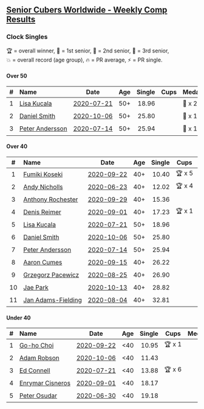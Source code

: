 <style>table {white-space: nowrap;}</style>

## [Senior Cubers Worldwide - Weekly Comp Results](/scw-comp/results/)
### Clock Singles

<span style="white-space: nowrap;">🏆 = overall winner</span>, <span style="white-space: nowrap;">🥇 = 1st senior</span>, <span style="white-space: nowrap;">🥈 = 2nd senior</span>, <span style="white-space: nowrap;">🥉 = 3rd senior</span>, <span style="white-space: nowrap;">💥 = overall record (age group)</span>, <span style="white-space: nowrap;">🔥 = PR average</span>, <span style="white-space: nowrap;">⚡ = PR single</span>.

#### Over 50

| # | Name | Date | Age | Single | Cups | Medals | Achievements | Video |
| :--: | :-- | :--: | :--: | --: | :--: | :-- | :-- | :-- |
| 1 | [Lisa Kucala](../../persons/lisa_kucala/clock.md) | [2020-07-21](../../results/2020-07-21/clock.md) | 50+ | 18.96 |  | 🥇 x 2, 🥈 x 2, 🥉 x 1 | 💥 x 4, 🔥 x 3, ⚡ x 3 | [Desktop](https://www.facebook.com/events/560843031255896/permalink/563903597616506) / [Mobile](https://m.facebook.com/events/560843031255896?view=permalink&id=563903597616506) |
| 2 | [Daniel Smith](../../persons/daniel_smith/clock.md) | [2020-10-06](../../results/2020-10-06/clock.md) | 50+ | 25.80 |  | 🥈 x 1, 🥉 x 1 | 🔥 x 2, ⚡ x 2 | [Desktop](https://www.facebook.com/events/365989921479949/permalink/371466237598984) / [Mobile](https://m.facebook.com/events/365989921479949?view=permalink&id=371466237598984) |
| 3 | [Peter Andersson](../../persons/peter_andersson/clock.md) | [2020-07-14](../../results/2020-07-14/clock.md) | 50+ | 25.94 |  | 🥈 x 1 | 🔥 x 1, ⚡ x 1 | [Desktop](https://www.facebook.com/events/413064016333950/permalink/416535092653509) / [Mobile](https://m.facebook.com/events/413064016333950?view=permalink&id=416535092653509) |

#### Over 40

| # | Name | Date | Age | Single | Cups | Medals | Achievements | Video |
| :--: | :-- | :--: | :--: | --: | :--: | :-- | :-- | :-- |
| 1 | [Fumiki Koseki](../../persons/fumiki_koseki/clock.md) | [2020-09-22](../../results/2020-09-22/clock.md) | 40+ | 10.40 | 🏆 x 5 | 🥇 x 6 | 💥 x 2, 🔥 x 4, ⚡ x 3 | [Desktop](https://www.facebook.com/events/361626694990606/permalink/362915021528440) / [Mobile](https://m.facebook.com/events/361626694990606?view=permalink&id=362915021528440) |
| 2 | [Andy Nicholls](../../persons/andy_nicholls/clock.md) | [2020-06-23](../../results/2020-06-23/clock.md) | 40+ | 12.02 | 🏆 x 4 | 🥇 x 4, 🥈 x 2 | 💥 x 4, 🔥 x 3, ⚡ x 2 | [Desktop](https://www.facebook.com/events/1618516681636159/permalink/1624284247726069) / [Mobile](https://m.facebook.com/events/1618516681636159?view=permalink&id=1624284247726069) |
| 3 | [Anthony Rochester](../../persons/anthony_rochester/clock.md) | [2020-09-29](../../results/2020-09-29/clock.md) | 40+ | 15.36 |  | 🥇 x 1, 🥈 x 5, 🥉 x 1 | 🔥 x 5, ⚡ x 6 | [Desktop](https://www.facebook.com/events/318437286122261/permalink/321559572476699) / [Mobile](https://m.facebook.com/events/318437286122261?view=permalink&id=321559572476699) |
| 4 | [Denis Reimer](../../persons/denis_reimer/clock.md) | [2020-09-01](../../results/2020-09-01/clock.md) | 40+ | 17.23 | 🏆 x 1 | 🥇 x 2 | 🔥 x 2, ⚡ x 2 | [Desktop](https://www.facebook.com/denis.reimer.5473/videos/660175297927432) / [Mobile](https://m.facebook.com/denis.reimer.5473/videos/660175297927432) |
| 5 | [Lisa Kucala](../../persons/lisa_kucala/clock.md) | [2020-07-21](../../results/2020-07-21/clock.md) | 50+ | 18.96 |  | 🥇 x 2, 🥈 x 2, 🥉 x 1 | 💥 x 4, 🔥 x 3, ⚡ x 3 | [Desktop](https://www.facebook.com/events/560843031255896/permalink/563903597616506) / [Mobile](https://m.facebook.com/events/560843031255896?view=permalink&id=563903597616506) |
| 6 | [Daniel Smith](../../persons/daniel_smith/clock.md) | [2020-10-06](../../results/2020-10-06/clock.md) | 50+ | 25.80 |  | 🥈 x 1, 🥉 x 1 | 🔥 x 2, ⚡ x 2 | [Desktop](https://www.facebook.com/events/365989921479949/permalink/371466237598984) / [Mobile](https://m.facebook.com/events/365989921479949?view=permalink&id=371466237598984) |
| 7 | [Peter Andersson](../../persons/peter_andersson/clock.md) | [2020-07-14](../../results/2020-07-14/clock.md) | 50+ | 25.94 |  | 🥈 x 1 | 🔥 x 1, ⚡ x 1 | [Desktop](https://www.facebook.com/events/413064016333950/permalink/416535092653509) / [Mobile](https://m.facebook.com/events/413064016333950?view=permalink&id=416535092653509) |
| 8 | [Aaron Cumes](../../persons/aaron_cumes/clock.md) | [2020-09-15](../../results/2020-09-15/clock.md) | 40+ | 26.22 |  | 🥈 x 1, 🥉 x 1 | 🔥 x 3, ⚡ x 3 | [Desktop](https://www.facebook.com/events/681386202727964/permalink/683494675850450) / [Mobile](https://m.facebook.com/events/681386202727964?view=permalink&id=683494675850450) |
| 9 | [Grzegorz Pacewicz](../../persons/grzegorz_pacewicz/clock.md) | [2020-08-25](../../results/2020-08-25/clock.md) | 40+ | 26.90 |  | 🥉 x 1 | 🔥 x 1, ⚡ x 1 | [Desktop](https://www.facebook.com/events/335350317875490/permalink/340431677367354) / [Mobile](https://m.facebook.com/events/335350317875490?view=permalink&id=340431677367354) |
| 10 | [Jae Park](../../persons/jae_park/clock.md) | [2020-10-13](../../results/2020-10-13/clock.md) | 40+ | 28.82 |  | 🥈 x 1, 🥉 x 2 | 🔥 x 3, ⚡ x 3 | [Desktop](https://www.facebook.com/events/718285385437639/permalink/720435565222621) / [Mobile](https://m.facebook.com/events/718285385437639?view=permalink&id=720435565222621) |
| 11 | [Jan Adams-Fielding](../../persons/jan_adams_fielding/clock.md) | [2020-08-04](../../results/2020-08-04/clock.md) | 40+ | 32.81 |  | 🥇 x 2, 🥈 x 1, 🥉 x 3 | 🔥 x 3, ⚡ x 3 | [Desktop](https://www.facebook.com/events/1546469592197852/permalink/1552721968239281) / [Mobile](https://m.facebook.com/events/1546469592197852?view=permalink&id=1552721968239281) |

#### Under 40

| # | Name | Date | Age | Single | Cups | Medals | Achievements | Video |
| :--: | :-- | :--: | :--: | --: | :--: | :-- | :-- | :-- |
| 1 | [Go-ho Choi](../../persons/go_ho_choi/clock.md) | [2020-09-22](../../results/2020-09-22/clock.md) | <40 | 10.95 | 🏆 x 1 |  | 💥 x 1, 🔥 x 1, ⚡ x 1 | [Desktop](https://www.facebook.com/events/361626694990606/permalink/364982414655034) / [Mobile](https://m.facebook.com/events/361626694990606?view=permalink&id=364982414655034) |
| 2 | [Adam Robson](../../persons/adam_robson/clock.md) | [2020-10-06](../../results/2020-10-06/clock.md) | <40 | 11.43 |  |  | 🔥 x 5, ⚡ x 5 | [Desktop](https://www.facebook.com/100005428097972/videos/1485376744986581) / [Mobile](https://m.facebook.com/100005428097972/videos/1485376744986581) |
| 3 | [Ed Connell](../../persons/ed_connell/clock.md) | [2020-07-21](../../results/2020-07-21/clock.md) | <40 | 13.88 | 🏆 x 6 |  | 🔥 x 6, ⚡ x 4 | [Desktop](https://www.facebook.com/events/560843031255896/permalink/563251894348343) / [Mobile](https://m.facebook.com/events/560843031255896?view=permalink&id=563251894348343) |
| 4 | [Enrymar Cisneros](../../persons/enrymar_cisneros/clock.md) | [2020-09-01](../../results/2020-09-01/clock.md) | <40 | 18.17 |  |  | 🔥 x 2, ⚡ x 2 | [Desktop](https://www.facebook.com/events/2626236590959927/permalink/2632544846995768) / [Mobile](https://m.facebook.com/events/2626236590959927?view=permalink&id=2632544846995768) |
| 5 | [Peter Osudar](../../persons/peter_osudar/clock.md) | [2020-06-30](../../results/2020-06-30/clock.md) | <40 | 19.18 |  |  | 🔥 x 1, ⚡ x 1 | [Desktop](https://www.facebook.com/events/1716512181834525/permalink/1716739918478418) / [Mobile](https://m.facebook.com/events/1716512181834525?view=permalink&id=1716739918478418) |


<!-- Global site tag (gtag.js) - Google Analytics -->
<script async src="https://www.googletagmanager.com/gtag/js?id=UA-86348435-3"></script>
<script>window.dataLayer = window.dataLayer || []; function gtag() {dataLayer.push(arguments);} gtag('js', new Date()); gtag('config', 'UA-86348435-3');</script>
